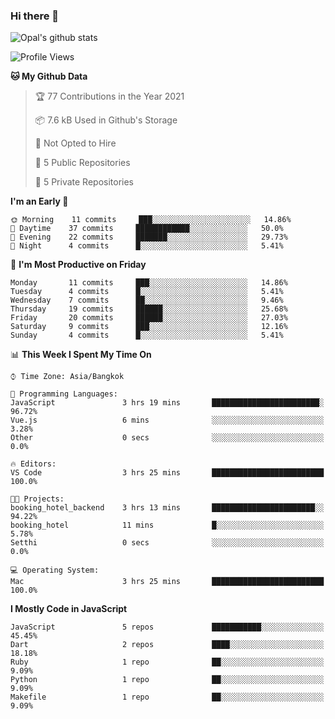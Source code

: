 ### Hi there 👋

![Opal's github stats](https://github-readme-stats.vercel.app/api?username=coolkidneversleep&count_private=true&show_icons=true&theme=radical)


<!--START_SECTION:waka-->
![Profile Views](http://img.shields.io/badge/Profile%20Views-1-blue)

**🐱 My Github Data** 

> 🏆 77 Contributions in the Year 2021
 > 
> 📦 7.6 kB Used in Github's Storage 
 > 
> 🚫 Not Opted to Hire
 > 
> 📜 5 Public Repositories 
 > 
> 🔑 5 Private Repositories  
 > 
**I'm an Early 🐤** 

```text
🌞 Morning    11 commits     ███░░░░░░░░░░░░░░░░░░░░░░   14.86% 
🌆 Daytime    37 commits     ████████████░░░░░░░░░░░░░   50.0% 
🌃 Evening    22 commits     ███████░░░░░░░░░░░░░░░░░░   29.73% 
🌙 Night      4 commits      █░░░░░░░░░░░░░░░░░░░░░░░░   5.41%

```
📅 **I'm Most Productive on Friday** 

```text
Monday       11 commits     ███░░░░░░░░░░░░░░░░░░░░░░   14.86% 
Tuesday      4 commits      █░░░░░░░░░░░░░░░░░░░░░░░░   5.41% 
Wednesday    7 commits      ██░░░░░░░░░░░░░░░░░░░░░░░   9.46% 
Thursday     19 commits     ██████░░░░░░░░░░░░░░░░░░░   25.68% 
Friday       20 commits     ██████░░░░░░░░░░░░░░░░░░░   27.03% 
Saturday     9 commits      ███░░░░░░░░░░░░░░░░░░░░░░   12.16% 
Sunday       4 commits      █░░░░░░░░░░░░░░░░░░░░░░░░   5.41%

```


📊 **This Week I Spent My Time On** 

```text
⌚︎ Time Zone: Asia/Bangkok

💬 Programming Languages: 
JavaScript               3 hrs 19 mins       ████████████████████████░   96.72% 
Vue.js                   6 mins              ░░░░░░░░░░░░░░░░░░░░░░░░░   3.28% 
Other                    0 secs              ░░░░░░░░░░░░░░░░░░░░░░░░░   0.0%

🔥 Editors: 
VS Code                  3 hrs 25 mins       █████████████████████████   100.0%

🐱‍💻 Projects: 
booking_hotel_backend    3 hrs 13 mins       ███████████████████████░░   94.22% 
booking_hotel            11 mins             █░░░░░░░░░░░░░░░░░░░░░░░░   5.78% 
Setthi                   0 secs              ░░░░░░░░░░░░░░░░░░░░░░░░░   0.0%

💻 Operating System: 
Mac                      3 hrs 25 mins       █████████████████████████   100.0%

```

**I Mostly Code in JavaScript** 

```text
JavaScript               5 repos             ███████████░░░░░░░░░░░░░░   45.45% 
Dart                     2 repos             ████░░░░░░░░░░░░░░░░░░░░░   18.18% 
Ruby                     1 repo              ██░░░░░░░░░░░░░░░░░░░░░░░   9.09% 
Python                   1 repo              ██░░░░░░░░░░░░░░░░░░░░░░░   9.09% 
Makefile                 1 repo              ██░░░░░░░░░░░░░░░░░░░░░░░   9.09%

```



<!--END_SECTION:waka-->
